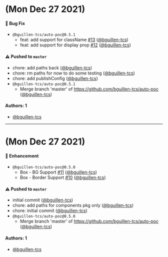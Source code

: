 # (Mon Dec 27 2021)

#### 🐛 Bug Fix

- `@bguillen-tcs/auto-poc@0.5.1`
  - feat: add support for className [#13](https://github.com/bguillen-tcs/auto-poc/pull/13) ([@bguillen-tcs](https://github.com/bguillen-tcs))
  - feat: add support for display prop [#12](https://github.com/bguillen-tcs/auto-poc/pull/12) ([@bguillen-tcs](https://github.com/bguillen-tcs))

#### ⚠️ Pushed to `master`

- chore: add paths back ([@bguillen-tcs](https://github.com/bguillen-tcs))
- chore: rm paths for now to do some testing ([@bguillen-tcs](https://github.com/bguillen-tcs))
- chore: add publishConfig ([@bguillen-tcs](https://github.com/bguillen-tcs))
- `@bguillen-tcs/auto-poc@0.5.1`
  - Merge branch 'master' of https://github.com/bguillen-tcs/auto-poc ([@bguillen-tcs](https://github.com/bguillen-tcs))

#### Authors: 1

- [@bguillen-tcs](https://github.com/bguillen-tcs)

---

# (Mon Dec 27 2021)

#### 🚀 Enhancement

- `@bguillen-tcs/auto-poc@0.5.0`
  - Box - BG Support [#11](https://github.com/bguillen-tcs/auto-poc/pull/11) ([@bguillen-tcs](https://github.com/bguillen-tcs))
  - Box - Border Support [#10](https://github.com/bguillen-tcs/auto-poc/pull/10) ([@bguillen-tcs](https://github.com/bguillen-tcs))

#### ⚠️ Pushed to `master`

- initial commit ([@bguillen-tcs](https://github.com/bguillen-tcs))
- chore: add paths for components pkg only ([@bguillen-tcs](https://github.com/bguillen-tcs))
- chore: initial commit ([@bguillen-tcs](https://github.com/bguillen-tcs))
- `@bguillen-tcs/auto-poc@0.5.0`
  - Merge branch 'master' of https://github.com/bguillen-tcs/auto-poc ([@bguillen-tcs](https://github.com/bguillen-tcs))

#### Authors: 1

- [@bguillen-tcs](https://github.com/bguillen-tcs)
